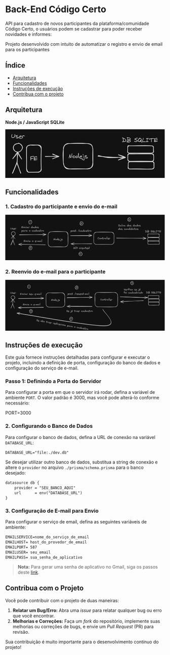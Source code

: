 # Back-End Código Certo

API para cadastro de novos participantes da plataforma/comunidade Código Certo, o usuários podem se cadastrar para poder receber novidades e informes: 

Projeto desenvolvido com intuito de automatizar o registro e envio de email para os participantes
## Índice

- [Arquitetura](#arquitetura)
- [Funcionalidades](#funcionalidades)
- [Instruções de execução](#instruções-de-execução)
- [Contribua com o projeto](#contribua-com-o-projeto)

## Arquitetura

**Node.js / JavaScript**
**SQLite**

![](./doc/arquitetura.png)

## Funcionalidades

### 1. Cadastro do participante e envio do e-mail

![Cadastro do participante e envio do e-mail](./doc/funcionalidade1.png)

### 2. Reenvio do e-mail para o participante

![Reenvio do e-mail para o participante](./doc/funcionalidade2.png)
## Instruções de execução

Este guia fornece instruções detalhadas para configurar e executar o projeto, incluindo a definição de porta, configuração do banco de dados e configuração do serviço de e-mail.

### Passo 1: Definindo a Porta do Servidor

Para configurar a porta em que o servidor irá rodar, defina a variável de ambiente `PORT`. 
O valor padrão é 3000, mas você pode alterá-lo conforme necessário:

PORT=3000

### 2. Configurando o Banco de Dados

Para configurar o banco de dados, defina a URL de conexão na variável `DATABASE_URL`:

```env
DATABASE_URL="file:./dev.db"
```

Se desejar utilizar outro banco de dados, substitua a string de conexão e altere o `provider` no arquivo `./prisma/schema.prisma` para o banco desejado:

``` prisma
datasource db {   
	provider = "SEU_BANCO_AQUI"   
	url      = env("DATABASE_URL") 
}
```


### 3. Configuração de E-mail para Envio

Para configurar o serviço de email, defina as seguintes variáveis de ambiente:

```env
EMAILSERVICE=nome_do_serviço_de_email 
EMAILHOST= host_do_provedor_de_email 
EMAILPORT= 587  
EMAILUSER= seu_email 
EMAILPASS= sua_senha_de_aplicativo
```

> **Nota:** Para gerar uma senha de aplicativo no Gmail, siga os passos deste [link](https://support.google.com/accounts/answer/185833?hl=pt-BR).

## Contribua com o Projeto

Você pode contribuir com o projeto de duas maneiras:

1. **Relatar um Bug/Erro:** Abra uma *issue* para relatar qualquer bug ou erro que você encontrar.
2. **Melhorias e Correções:** Faça um *fork* do repositório, implemente suas melhorias ou correções de bugs, e envie um *Pull Request* (PR) para revisão.

Sua contribuição é muito importante para o desenvolvimento contínuo do projeto!
